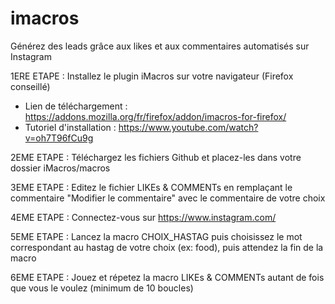 # imacros
Générez des leads grâce aux likes et aux commentaires automatisés sur Instagram

1ERE ETAPE :
Installez le plugin iMacros sur votre navigateur (Firefox conseillé)
   - Lien de téléchargement : https://addons.mozilla.org/fr/firefox/addon/imacros-for-firefox/
   - Tutoriel d'installation : https://www.youtube.com/watch?v=oh7T96fCu9g

2EME ETAPE :
Téléchargez les fichiers Github et placez-les dans votre dossier iMacros/macros

3EME ETAPE :
Editez le fichier LIKEs & COMMENTs en remplaçant le commentaire "Modifier le commentaire" avec le commentaire de votre choix

4EME ETAPE :
Connectez-vous sur https://www.instagram.com/

5EME ETAPE :
Lancez la macro CHOIX_HASTAG puis choisissez le mot correspondant au hastag de votre choix (ex: food), puis attendez la fin de la macro

6EME ETAPE :
Jouez et répetez la macro LIKEs & COMMENTs autant de fois que vous le voulez (minimum de 10 boucles)

